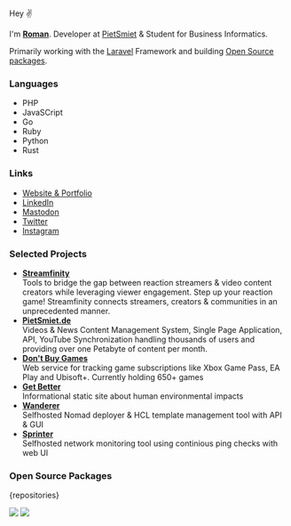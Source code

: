 Hey ✌️

I'm [**Roman**](https://romanzipp.com). Developer at [PietSmiet](https://github.com/PietSmietde) & Student for Business Informatics.

Primarily working with the [Laravel](https://laravel.com) Framework and building [Open Source packages](https://github.com/romanzipp?tab=repositories&q=Laravel).

### Languages

- PHP
- JavaSCript
- Go
- Ruby
- Python
- Rust

### Links

- [Website & Portfolio](https://romanzipp.com)
- [LinkedIn](https://www.linkedin.com/in/romanzipp/)
- [Mastodon](https://mastodon.social/@romanzipp)
- [Twitter](https://x.com/romanzipp)
- [Instagram](https://www.instagram.com/romanzipp/)

### Selected Projects

- [**Streamfinity**](https://streamfinity.tv)    
Tools to bridge the gap between reaction streamers & video content creators while leveraging viewer engagement. Step up your reaction game! Streamfinity connects streamers, creators & communities in an unprecedented manner.
- [**PietSmiet.de**](https://www.pietsmiet.de)    
Videos & News Content Management System, Single Page Application, API, YouTube Synchronization handling thousands of users and providing over one Petabyte of content per month.
- [**Don't Buy Games**](https://dontbuy.games)    
Web service for tracking game subscriptions like Xbox Game Pass, EA Play and Ubisoft+. Currently holding 650+ games
- [**Get Better**](https://get-better.me)    
Informational static site about human environmental impacts
- [**Wanderer**](https://github.com/romanzipp/Wanderer)    
Selfhosted Nomad deployer & HCL template management tool with API & GUI
- [**Sprinter**](https://github.com/romanzipp/Sprinter)    
Selfhosted network monitoring tool using continious ping checks with web UI

### Open Source Packages

{repositories}

![](https://img.shields.io/badge/{commits}-black?style=for-the-badge&color=3053c6&label=Commits&labelColor=black)
![](https://img.shields.io/badge/{stars}-black?style=for-the-badge&color=3053c6&label=Stars&labelColor=black)
